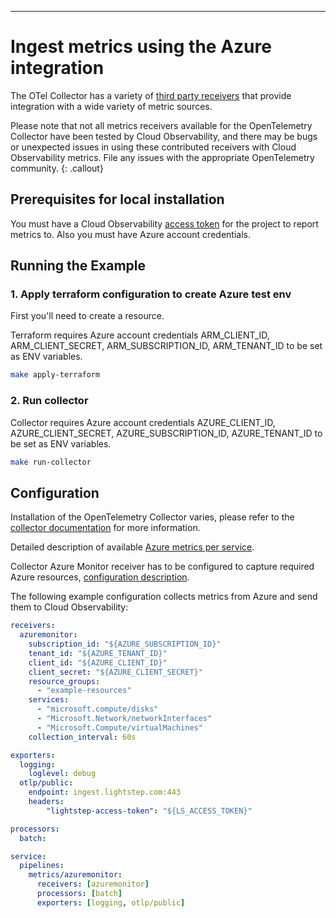 ---
# Ingest metrics using the Azure integration

The OTel Collector has a variety of [third party receivers](https://github.com/open-telemetry/opentelemetry-collector-contrib/tree/master/receiver) that provide integration with a wide variety of metric sources.

Please note that not all metrics receivers available for the OpenTelemetry Collector have been tested by Cloud Observability, and there may be bugs or unexpected issues in using these contributed receivers with Cloud Observability metrics. File any issues with the appropriate OpenTelemetry community.
{: .callout}

## Prerequisites for local installation

You must have a Cloud Observability [access token](/docs/create-and-manage-access-tokens) for the project to report metrics to.
Also you must have Azure account credentials.

## Running the Example

### 1. Apply terraform configuration to create Azure test env

First you'll need to create a resource.

Terraform requires Azure account credentials ARM_CLIENT_ID, ARM_CLIENT_SECRET, ARM_SUBSCRIPTION_ID, ARM_TENANT_ID to be set as ENV variables.

```bash
make apply-terraform
```

### 2. Run collector

Collector requires Azure account credentials AZURE_CLIENT_ID, AZURE_CLIENT_SECRET, AZURE_SUBSCRIPTION_ID, AZURE_TENANT_ID to be set as ENV variables.

```bash
make run-collector
```

## Configuration

Installation of the OpenTelemetry Collector varies, please refer to the [collector documentation](https://opentelemetry.io/docs/collector/) for more information.

Detailed description of available [Azure metrics per service](https://learn.microsoft.com/en-us/azure/azure-monitor/essentials/metrics-supported).

Collector Azure Monitor receiver has to be configured to capture required Azure resources, [configuration description](https://github.com/open-telemetry/opentelemetry-collector-contrib/tree/main/receiver/azuremonitorreceiver#configuration).

The following example configuration collects metrics from Azure and send them to Cloud Observability:

```yaml
receivers:
  azuremonitor:
    subscription_id: "${AZURE_SUBSCRIPTION_ID}"
    tenant_id: "${AZURE_TENANT_ID}"
    client_id: "${AZURE_CLIENT_ID}"
    client_secret: "${AZURE_CLIENT_SECRET}"
    resource_groups:
      - "example-resources"
    services:
      - "microsoft.compute/disks"
      - "Microsoft.Network/networkInterfaces"
      - "Microsoft.Compute/virtualMachines"
    collection_interval: 60s

exporters:
  logging:
    loglevel: debug
  otlp/public:
    endpoint: ingest.lightstep.com:443
    headers:
        "lightstep-access-token": "${LS_ACCESS_TOKEN}"

processors:
  batch:

service:
  pipelines:
    metrics/azuremonitor:
      receivers: [azuremonitor]
      processors: [batch]
      exporters: [logging, otlp/public]

```

